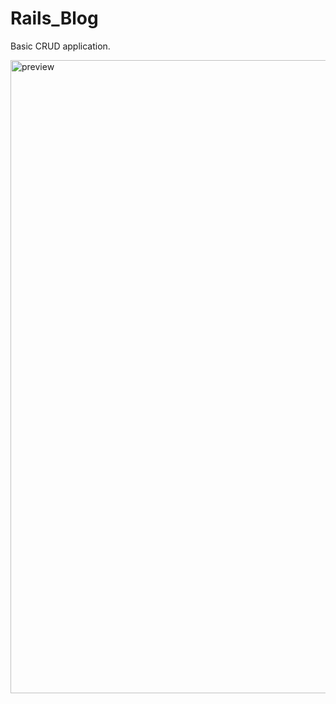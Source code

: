 # Rails_Blog

Basic CRUD application.

<img width="1013" alt="preview" src="https://user-images.githubusercontent.com/64384242/166442443-4866a47b-5e2d-4ba9-8686-44dffc5bf2ab.png">


